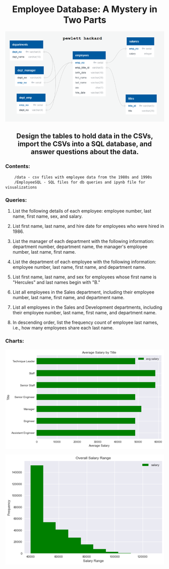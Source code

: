<h1 align="center">Employee Database: A Mystery in Two Parts</h1>
 
 

<p align="center"><img src='erd.png'></p>


<h2 align="center">Design the tables to hold data in the CSVs, import the CSVs into a SQL database, and answer questions about the data.</h2>
			
							
### Contents:

        /data - csv files with employee data from the 1980s and 1990s
        /EmployeeSQL - SQL files for db queries and ipynb file for visualizations

### Queries:
	
1. List the following details of each employee: employee number, last name, first name, sex, and salary.

2. List first name, last name, and hire date for employees who were hired in 1986.

3. List the manager of each department with the following information: department number, department name, the manager's employee number, last name, first name.

4. List the department of each employee with the following information: employee number, last name, first name, and department name.

5. List first name, last name, and sex for employees whose first name is "Hercules" and last names begin with "B."

6. List all employees in the Sales department, including their employee number, last name, first name, and department name.

7. List all employees in the Sales and Development departments, including their employee number, last name, first name, and department name.

8. In descending order, list the frequency count of employee last names, i.e., how many employees share each last name.

### Charts:

<p align="center"><img src='./data/img/avg-salary.png'></p>


<p align="center"><img src='./data/img/salary-range.png'></p>